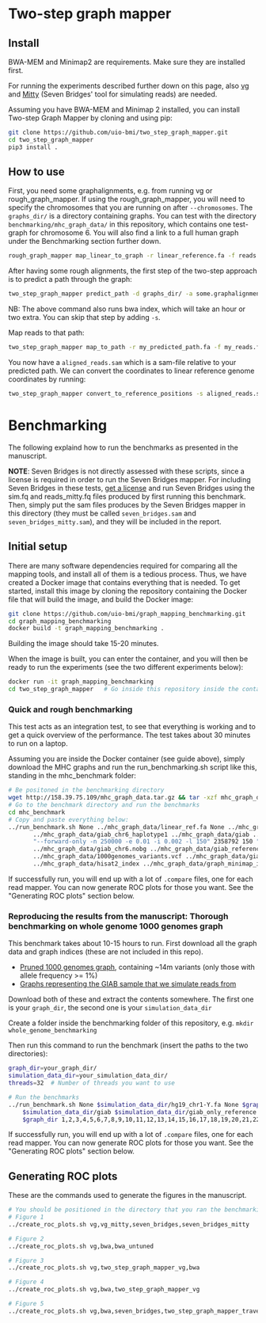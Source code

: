# Two-step graph mapper

## Install
BWA-MEM and Minimap2 are requirements. Make sure they are installed first.

For running the experiments described further down on this page, also [vg](http://github.com/vgteam/vg) and 
[Mitty](https://github.com/sbg/Mitty) (Seven Bridges' tool for simulating reads) are needed.

Assuming you have BWA-MEM and Minimap 2 installed, you can install Two-step Graph Mapper by cloning and using pip:
```bash
git clone https://github.com/uio-bmi/two_step_graph_mapper.git 
cd two_step_graph_mapper 
pip3 install .
```

## How to use 
First, you need some graphalignments, e.g. from running vg or rough_graph_mapper. 
If using the rough_graph_mapper, you will need to specify the chromosomes that you are running on after `--chromosomes`.
The `graphs_dir/` is a directory containing graphs. You can test with the directory `benchmarking/mhc_graph_data/` in this repository, which contains
one test-graph for chromosome 6. You will also find a link to a full human graph under the Benchmarking section further down.

```bash
rough_graph_mapper map_linear_to_graph -r linear_reference.fa -f reads.fa -d graphs_dir/ --chromosomes 1,2,3 > some.graphalignments
```


After having some rough alignments, the first step of the two-step approach is to predict a path through the graph:
```bash
two_step_graph_mapper predict_path -d graphs_dir/ -a some.graphalignments -c 1,2,3 -o my_predicted_path
```
NB: The above command also runs bwa index, which will take an hour or two extra. You can skip that step by adding `-s`.

Map reads to that path:
```bash
two_step_graph_mapper map_to_path -r my_predicted_path.fa -f my_reads.fa -o aligned_reads.sam
```
You now have a `aligned_reads.sam` which is a sam-file relative to your predicted path. 
We can convert the coordinates to linear reference genome coordinates by running:
```bash
two_step_graph_mapper convert_to_reference_positions -s aligned_reads.sam -d graph_dir/ -l my_predicted_path -c 1,2,3 -o converted.sam
```

# Benchmarking
The following explaind how to run the benchmarks as presented in the manuscript. 

**NOTE**: Seven Bridges is not directly assessed with these scripts, since a license is required in order to run the Seven Bridges mapper. 
For including Seven Bridges in these tests, [get a license](http://sevenbridges.com/graph-genome-academic-release) and run Seven Bridges 
using the sim.fq and reads_mitty.fq files produced by first running this benchmark. Then, simply put the sam files produces by the Seven Bridges mapper in this directory (they must be called `seven_bridges.sam` and `seven_bridges_mitty.sam`), and they will be included in the report.

## Initial setup
There are many software dependencies required for comparing all the mapping tools, and install all of them is a tedious process.
Thus, we have created a Docker image that contains everything that is needed. To get started, install this image by cloning the
repository containing the Docker file that will build the image, and build the Docker image:
```bash
git clone https://github.com/uio-bmi/graph_mapping_benchmarking.git
cd graph_mapping_benchmarking
docker build -t graph_mapping_benchmarking .
```
Building the image should take 15-20 minutes.

When the image is built, you can enter the container, and you will then be ready to run the experiments (see the two different experiments below):
```bash
docker run -it graph_mapping_benchmarking
cd two_step_graph_mapper   # Go inside this repository inside the container, and you are ready to run the benchmarks
```

### Quick and rough benchmarking
This test acts as an integration test, to see that everything is working and to get a quick overview of the
performance. The test takes about 30 minutes to run on a laptop.

Assuming you are inside the Docker container (see guide above), simply download the MHC graphs and run the run_benchmarking.sh script like this, standing in the mhc_benchmark folder:
```bash
# Be positoned in the benchmarking directory
wget http://158.39.75.109/mhc_graph_data.tar.gz && tar -xzf mhc_graph_data.tar.gz
# Go to the benchmark directory and run the benchmarks
cd mhc_benchmark
# Copy and paste everything below:
../run_benchmark.sh None ../mhc_graph_data/linear_ref.fa None ../mhc_graph_data/wg ../mhc_graph_data/giab_chr6_haplotype0 \
       ../mhc_graph_data/giab_chr6_haplotype1 ../mhc_graph_data/giab ../mhc_graph_data/giab_reference 75 \
       "--forward-only -n 250000 -e 0.01 -i 0.002 -l 150" 2358792 150 "" ../mhc_graph_data/ 6  \
       ../mhc_graph_data/giab_chr6.nobg ../mhc_graph_data/giab_reference_path_6.intervalcollection.indexed \
       ../mhc_graph_data/1000genomes_variants.vcf ../mhc_graph_data/giab_variants.vcf.gz 6 4970557 \
       ../mhc_graph_data/hisat2_index ../mhc_graph_data/graph_minimap_index ../mhc_graph_data/numpy_graph
```

If successfully run, you will end up with a lot of `.compare` files, one for each read mapper. 
You can now generate ROC plots for those you want. See the "Generating ROC plots" section below.

### Reproducing the results from the manuscript: Thorough benchmarking on whole genome 1000 genomes graph
This benchmark takes about 10-15 hours to run. First download all the graph data and graph indices (these are not included in this repo). 
* [Pruned 1000 genomes graph](http://158.39.75.109/human_pruned_1pc.tar), containing ~14m variants (only those with allele frequency >= 1%)
* [Graphs representing the GIAB sample that we simulate reads from](http://158.39.75.109/simulation_data.tar)

Download both of these and extract the contents somewhere. The first one is your `graph_dir`, the second one is your `simulation_data_dir`

Create a folder inside the benchmarking folder of this repository, e.g. `mkdir whole_genome_benchmarking`

Then run this command to run the benchmark (insert the paths to the two directories):
```bash
graph_dir=your_graph_dir/
simulation_data_dir=your_simulation_data_dir/
threads=32  # Number of threads you want to use

# Run the benchmarks
../run_benchmark.sh None $simulation_data_dir/hg19_chr1-Y.fa None $graph_dir/wg $simulation_data_dir/haplotype0_only_chr20_no_paths $simulation_data_dir/haplotype1_only_chr20_no_paths \
    $simulation_data_dir/giab $simulation_data_dir/giab_only_reference $threads "--forward-only -n 5000000 -e 0.01 -i 0.002 -l 150" 2358792 150 "" \
    $graph_dir 1,2,3,4,5,6,7,8,9,10,11,12,13,14,15,16,17,18,19,20,21,22,X None None None None 20 63025520 
```

If successfully run, you will end up with a lot of `.compare` files, one for each read mapper. 
You can now generate ROC plots for those you want. See the "Generating ROC plots" section below. 

## Generating ROC plots
These are the commands used to generate the figures in the manuscript.
```bash
# You should be positioned in the directory that you ran the benchmarking from, e.g. "mhc_benchmark" for the mhc benchmarking
# Figure 1
../create_roc_plots.sh vg,vg_mitty,seven_bridges,seven_bridges_mitty

# Figure 2
../create_roc_plots.sh vg,bwa,bwa_untuned

# Figure 3
../create_roc_plots.sh vg,two_step_graph_mapper_vg,bwa

# Figure 4
../create_roc_plots.sh vg,bwa,two_step_graph_mapper_vg

# Figure 5
../create_roc_plots.sh vg,bwa,seven_bridges,two_step_graph_mapper_traversemapped,two_step_graph_mapper_linearmapped
```





